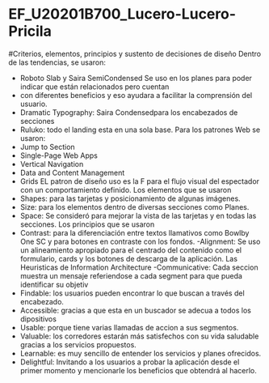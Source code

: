 # EF_U20201B700_Lucero-Lucero-Pricila
#Criterios, elementos, principios y sustento de decisiones de diseño
Dentro de las tendencias, se usaron:
- Roboto Slab y Saira SemiCondensed Se uso en los planes para poder indicar que están relacionados pero cuentan 
- con diferentes beneficios y eso ayudara a facilitar la comprensión del usuario.
- Dramatic Typography: Saira Condensedpara los encabezados de secciones
- Ruluko: todo el landing esta en una sola base.
  Para los patrones Web se usaron:
- Jump to Section
- Single-Page Web Apps
- Vertical Navigation
- Data and Content Management
- Grids
  EL patron de diseño uso es la F para el flujo visual del espectador con un comportamiento definido.
  Los elementos que se usaron
- Shapes: para las tarjetas y posicionamiento de algunas imágenes.
- Size: para los elementos dentro de diversas secciones como Planes.
- Space: Se consideró para mejorar la vista de las tarjetas y en todas las secciones.
  Los principios que se usaron
- Contrast: para la diferenciación entre textos llamativos como Bowlby One SC y para botones en contraste con los fondos.
  -Alignment: Se uso un alineamiento apropiado para el centrado del contenido como el formulario, cards y los botones de descarga de la aplicación.
  Las Heuristicas de Information Architecture
  -Communicative: Cada seccion muestra un mensaje referiendose a cada segment para que pueda identificar su objetiv
- Findable: los usuarios pueden encontrar lo que buscan a través del encabezado.
- Accessible: gracias a que esta en un buscador se adecua a todos los dipositivos
- Usable: porque tiene varias llamadas de accion a sus segmentos.
- Valuable: los corredores  estarán más satisfechos con su vida saludable gracias a los servicios propuestos.
- Learnable: es muy sencillo de entender los servicios y planes ofrecidos.
- Delightful: Invitando a los usuarios a probar la aplicación desde el primer momento y mencionarle los beneficios que obtendrá al hacerlo.


